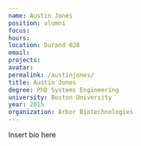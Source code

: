 ```yaml
---
name: Austin Jones
position: alumni
focus:
hours:
location: Durand 028
email:
projects:
avatar: 
permalink: /austinjones/
title: Austin Jones
degree: PhD Systems Engineering
university: Boston University
year: 2015
organization: Arbor Biotechnologies
---
```


Insert bio here